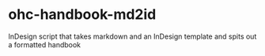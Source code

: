# ohc-handbook-md2id
InDesign script that takes markdown and an InDesign template and spits out a formatted handbook
